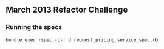## March 2013 Refactor Challenge

### Running the specs

```
bundle exec rspec -c-f d request_pricing_service_spec.rb
````